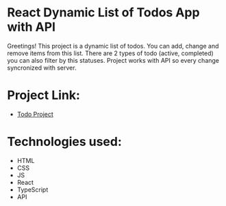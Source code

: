 # React Dynamic List of Todos App with API 

Greetings! This project is a dynamic list of todos. You can add, change and remove items from this list. There are 2 types of todo (active, completed) you can also filter by this statuses. Project works with API so every change syncronized with server.

# Project Link: 
- [Todo Project](https://olehphw.github.io/react_todo-app-with-api/)

# Technologies used:
- HTML
- CSS
- JS
- React
- TypeScript
- API
